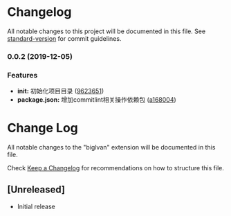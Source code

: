 # Changelog

All notable changes to this project will be documented in this file. See [standard-version](https://github.com/conventional-changelog/standard-version) for commit guidelines.

### 0.0.2 (2019-12-05)


### Features

* **init:** 初始化项目目录 ([9623651](https://github.com/hertzZhang/BigIvan/commit/9623651eb53ad440fb22b12e8c81db1344351565))
* **package.json:** 增加commitlint相关操作依赖包 ([a168004](https://github.com/hertzZhang/BigIvan/commit/a16800482a81caa851c9f0013712bcc252ec7122))

# Change Log

All notable changes to the "biglvan" extension will be documented in this file.

Check [Keep a Changelog](http://keepachangelog.com/) for recommendations on how to structure this file.

## [Unreleased]

- Initial release